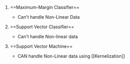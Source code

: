 1. ==Maximum-Margin Classifier==
	- Can't handle Non-Linear Data

2. ==Support Vector Classifier==
	- Can't handle Non-linear data

3. ==Support Vector Machine==
	- CAN handle Non-Linear data using [[Kernelization]]